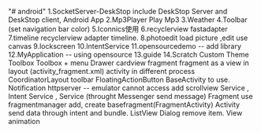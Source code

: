 "# android" 
1.SocketServer-DeskStop  include DeskStop Server and DeskStop client, Android App
2.Mp3Player Play Mp3 
3.Weather
4.Toolbar (set navigation bar color) 
5.Iconnics使用
6.recyclerview fastadapter
7.timeline recyclerview adapter timeline.
8.photoedit load picture ,edit use canvas
9.lockscreen
10.IntentService
11.opensourcedemo -- add library
12.MyApplication -- using opensource
13.guide
14.Scratch
     Custom Theme
	 Toolbox
	 Toolbox + menu
	 Drawer
	 cardview
	 fragment  fragment as a view in layout (activity_fragment.xml)
	 activity in different process
	 CoordinatorLayout toolbar FloatingActionButton 
	 BaseActivity  to use.
	 Notification
	 httpserver  -- emulator cannot access
	 add scrollview 
	 Service , Intent Service , Service (throught Messenger send message)
	 Fragment  use fragmentmanager add, create basefragment(FragmentActivity)
	 Activity send data through intent and bundle.
	 ListView Dialog remove item.
	 View animation
